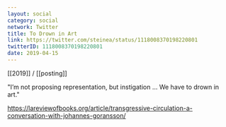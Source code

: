 ```yaml
---
layout: social
category: social
network: Twitter
title: To Drown in Art
link: https://twitter.com/steinea/status/1118008370198220801
twitterID: 1118008370198220801
date: 2019-04-15
---
```


[[2019]] / [[posting]]

"I’m not proposing representation, but instigation ...  We have to drown in art."

<https://lareviewofbooks.org/article/transgressive-circulation-a-conversation-with-johannes-goransson/>
